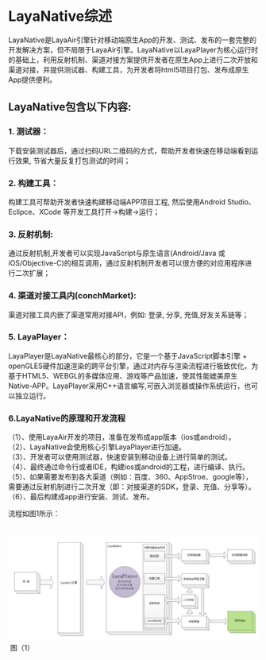 # LayaNative综述



LayaNative是LayaAir引擎针对移动端原生App的开发、测试、发布的一套完整的开发解决方案，但不局限于LayaAir引擎。LayaNative以LayaPlayer为核心运行时的基础上，利用反射机制、渠道对接方案提供开发者在原生App上进行二次开放和渠道对接，并提供测试器、构建工具，为开发者将html5项目打包、发布成原生App提供便利。


 

##   **LayaNative包含以下内容:**


### 1. 测试器：
下载安装测试器后，通过扫码URL二维码的方式，帮助开发者快速在移动端看到运行效果, 节省大量反复打包测试的时间；  
  
  

### 2. 构建工具：
构建工具可帮助开发者快速构建移动端APP项目工程, 然后使用Android Studio、Eclipce、XCode 等开发工具打开->构建->运行；



### 3. 反射机制:
通过反射机制,开发者可以实现JavaScript与原生语言(Android/Java 或 iOS/Objective-C)的相互调用，通过反射机制开发者可以很方便的对应用程序进行二次扩展；



### 4. 渠道对接工具内(conchMarket):
渠道对接工具内嵌了渠道常用对接API，例如: 登录, 分享, 充值,好友关系链等；



### 5. LayaPlayer：
LayaPlayer是LayaNative最核心的部分，它是一个基于JavaScript脚本引擎 + openGLES硬件加速渲染的跨平台引擎，通过对内存与渲染流程进行极致优化，为基于HTML5、WEBGL的多媒体应用、游戏等产品加速，使其性能媲美原生Native-APP。LayaPlayer采用C++语言编写,可嵌入浏览器或操作系统运行，也可以独立运行。  



### 6.LayaNative的原理和开发流程
（1）、使用LayaAir开发的项目，准备在发布成app版本（ios或android）。  
（2）、LayaNative会使用核心引擎LayaPlayer进行加速。  
（3）、开发者可以使用测试器，快速安装到移动设备上进行简单的测试。  
（4）、最终通过命令行或者IDE，构建ios或android的工程，进行编译、执行。  
（5）、如果需要发布到各大渠道（例如：百度、360、AppStroe、google等），需要通过反射机制进行二次开发（即：对接渠道的SDK，登录、充值、分享等）。  
（6）、最后构建成app进行安装、测试、发布。  

流程如图1所示：

​	![blob.png](img/1.png)
​	图（1）


